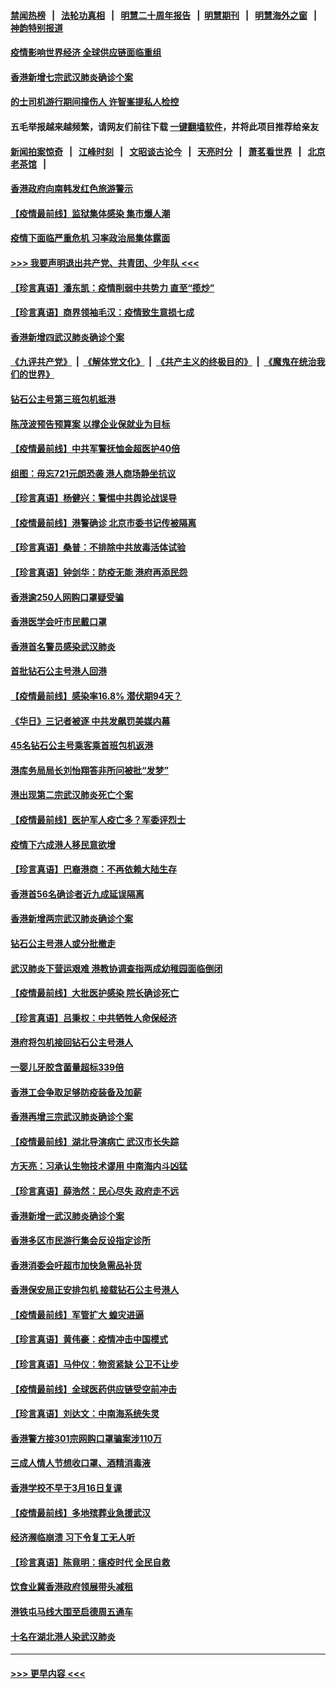 #### [禁闻热榜](热点新闻.md?=0)  &nbsp;&nbsp;|&nbsp;&nbsp; [法轮功真相](https://github.com/gfw-breaker/truth/blob/master/README.md?=0) &nbsp;&nbsp;|&nbsp;&nbsp; [明慧二十周年报告](https://github.com/gfw-breaker/mh-reports/blob/master/README.md?=0) &nbsp;&nbsp;|&nbsp;&nbsp;[明慧期刊](https://github.com/gfw-breaker/mh-qikan) &nbsp;&nbsp;|&nbsp;&nbsp; [明慧海外之窗](https://github.com/gfw-breaker/mh-news/blob/master/README.md?=0) &nbsp;&nbsp;|&nbsp;&nbsp; [神韵特别报道](https://github.com/gfw-breaker/mh-news/blob/master/shenyun.md?=0)
#### [疫情影响世界经济 全球供应链面临重组](../pages/nsc415/n11895634.md?t=02260631) 
#### [香港新增七宗武汉肺炎确诊个案](../pages/nsc415/n11893498.md?t=02260631) 
#### [的士司机游行期间撞伤人 许智峯提私人检控](../pages/nsc415/n11893483.md?t=02260631) 
#### 五毛举报越来越频繁，请网友们前往下载 [一键翻墙软件](https://github.com/gfw-breaker/ssr-accounts)，并将此项目推荐给亲友
#### [新闻拍案惊奇](https://github.com/gfw-breaker/banned-news/blob/master/pages/link4.md) &nbsp;&nbsp;|&nbsp;&nbsp; [江峰时刻](https://github.com/gfw-breaker/banned-news/blob/master/pages/link4.md) &nbsp;&nbsp;|&nbsp;&nbsp; [文昭谈古论今](https://github.com/gfw-breaker/banned-news/blob/master/pages/link4.md) &nbsp;&nbsp;|&nbsp;&nbsp; [天亮时分](https://github.com/gfw-breaker/banned-news/blob/master/pages/link4.md) &nbsp;&nbsp;|&nbsp;&nbsp; [萧茗看世界](https://github.com/gfw-breaker/banned-news/blob/master/pages/link4.md) &nbsp;&nbsp;|&nbsp;&nbsp; [北京老茶馆](https://github.com/gfw-breaker/banned-news/blob/master/pages/link4.md) &nbsp;&nbsp;|&nbsp;&nbsp; 
#### [香港政府向南韩发红色旅游警示](../pages/nsc415/n11893398.md?t=02260631) 
#### [【疫情最前线】监狱集体感染 集市爆人潮](../pages/nsc415/n11893181.md?t=02260631) 
#### [疫情下面临严重危机  习率政治局集体露面](../pages/nsc415/n11893305.md?t=02260631) 
#### [>>> 我要声明退出共产党、共青团、少年队 <<<](https://github.com/begood0513/goodnews/blob/master/quit/letter.md) 
#### [【珍言真语】潘东凯：疫情削弱中共势力 直至“揽炒”](../pages/nsc415/n11892866.md?t=02260631) 
#### [【珍言真语】商界领袖毛汉：疫情致生意损七成](../pages/nsc415/n11890348.md?t=02260631) 
#### [香港新增四武汉肺炎确诊个案](../pages/nsc415/n11890610.md?t=02260631) 
#### [《九评共产党》](https://github.com/begood0513/9ping.md/blob/master/README.md) &nbsp;|&nbsp; [《解体党文化》](../../../../jtdwh.md/blob/master/README.md)  &nbsp;|&nbsp; [《共产主义的终极目的》](../../../../gczydzjmd.md/blob/master/README.md) &nbsp;|&nbsp; [《魔鬼在统治我们的世界》](../../../../mgztzwmdsj.md/blob/master/README.md) 
#### [钻石公主号第三班包机抵港](../pages/nsc415/n11890645.md?t=02260631) 
#### [陈茂波预告预算案 以撑企业保就业为目标](../pages/nsc415/n11890574.md?t=02260631) 
#### [【疫情最前线】中共军警抚恤金超医护40倍](../pages/nsc415/n11890458.md?t=02260631) 
#### [组图：毋忘721元朗恐袭 港人商场静坐抗议](../pages/nsc415/n11876882.md?t=02260631) 
#### [【珍言真语】杨健兴：警惕中共舆论战误导](../pages/nsc415/n11888131.md?t=02260631) 
#### [【疫情最前线】港警确诊 北京市委书记传被隔离](../pages/nsc415/n11886872.md?t=02260631) 
#### [【珍言真语】桑普：不排除中共放毒活体试验](../pages/nsc415/n11886832.md?t=02260631) 
#### [【珍言真语】钟剑华：防疫无能 港府再添民怨](../pages/nsc415/n11884504.md?t=02260631) 
#### [香港逾250人网购口罩疑受骗](../pages/nsc415/n11884388.md?t=02260631) 
#### [香港医学会吁市民戴口罩](../pages/nsc415/n11884367.md?t=02260631) 
#### [香港首名警员感染武汉肺炎](../pages/nsc415/n11884357.md?t=02260631) 
#### [首批钻石公主号港人回港](../pages/nsc415/n11884333.md?t=02260631) 
#### [【疫情最前线】感染率16.8% 潜伏期94天？](../pages/nsc415/n11884256.md?t=02260631) 
#### [《华日》三记者被逐 中共发飙罚美媒内幕](../pages/nsc415/n11884184.md?t=02260631) 
#### [45名钻石公主号乘客乘首班包机返港](../pages/nsc415/n11881770.md?t=02260631) 
#### [港库务局局长刘怡翔答非所问被批“发梦”](../pages/nsc415/n11881752.md?t=02260631) 
#### [港出现第二宗武汉肺炎死亡个案](../pages/nsc415/n11881736.md?t=02260631) 
#### [【疫情最前线】医护军人疫亡多？军委评烈士](../pages/nsc415/n11881655.md?t=02260631) 
#### [疫情下六成港人移民意欲增](../pages/nsc415/n11881699.md?t=02260631) 
#### [【珍言真语】巴裔港商：不再依赖大陆生存](../pages/nsc415/n11881126.md?t=02260631) 
#### [香港首56名确诊者近九成延误隔离](../pages/nsc415/n11879079.md?t=02260631) 
#### [香港新增两宗武汉肺炎确诊个案](../pages/nsc415/n11879064.md?t=02260631) 
#### [钻石公主号港人或分批撤走](../pages/nsc415/n11879029.md?t=02260631) 
#### [武汉肺炎下营运艰难 港教协调查指两成幼稚园面临倒闭](../pages/nsc415/n11878989.md?t=02260631) 
#### [【疫情最前线】大批医护感染 院长确诊死亡](../pages/nsc415/n11878595.md?t=02260631) 
#### [【珍言真语】吕秉权：中共牺牲人命保经济](../pages/nsc415/n11878390.md?t=02260631) 
#### [港府将包机接回钻石公主号港人](../pages/nsc415/n11876352.md?t=02260631) 
#### [一婴儿牙胶含菌量超标339倍](../pages/nsc415/n11876336.md?t=02260631) 
#### [香港工会争取足够防疫装备及加薪](../pages/nsc415/n11876313.md?t=02260631) 
#### [香港再增三宗武汉肺炎确诊个案](../pages/nsc415/n11876297.md?t=02260631) 
#### [【疫情最前线】湖北导演病亡 武汉市长失踪](../pages/nsc415/n11876272.md?t=02260631) 
#### [方天亮：习承认生物技术谬用 中南海内斗凶猛](../pages/nsc415/n11873679.md?t=02260631) 
#### [【珍言真语】薛浩然：民心尽失 政府走不远](../pages/nsc415/n11875838.md?t=02260631) 
#### [香港新增一武汉肺炎确诊个案](../pages/nsc415/n11874044.md?t=02260631) 
#### [香港多区市民游行集会反设指定诊所](../pages/nsc415/n11874017.md?t=02260631) 
#### [香港消委会吁超市加快急需品补货](../pages/nsc415/n11874003.md?t=02260631) 
#### [香港保安局正安排包机 接载钻石公主号港人](../pages/nsc415/n11873932.md?t=02260631) 
#### [【疫情最前线】军管扩大 蝗灾进逼](../pages/nsc415/n11873780.md?t=02260631) 
#### [【珍言真语】黄伟豪：疫情冲击中国模式](../pages/nsc415/n11873482.md?t=02260631) 
#### [【珍言真语】马仲仪：物资紧缺 公卫不让步](../pages/nsc415/n11872315.md?t=02260631) 
#### [【疫情最前线】全球医药供应链受空前冲击](../pages/nsc415/n11869614.md?t=02260631) 
#### [【珍言真语】刘达文：中南海系统失灵](../pages/nsc415/n11869465.md?t=02260631) 
#### [香港警方接301宗网购口罩骗案涉110万](../pages/nsc415/n11867572.md?t=02260631) 
#### [三成人情人节想收口罩、酒精消毒液](../pages/nsc415/n11867523.md?t=02260631) 
#### [香港学校不早于3月16日复课](../pages/nsc415/n11867498.md?t=02260631) 
#### [【疫情最前线】多地殡葬业急援武汉](../pages/nsc415/n11866914.md?t=02260631) 
#### [经济濒临崩溃 习下令复工无人听](../pages/nsc415/n11867269.md?t=02260631) 
#### [【珍言真语】陈竟明：瘟疫时代 全民自救](../pages/nsc415/n11866765.md?t=02260631) 
#### [饮食业冀香港政府领展带头减租](../pages/nsc415/n11864876.md?t=02260631) 
#### [港铁屯马线大围至启德周五通车](../pages/nsc415/n11864842.md?t=02260631) 
#### [十名在湖北港人染武汉肺炎](../pages/nsc415/n11864807.md?t=02260631) 

----
#### [ >>> 更早内容 <<< ](../indexes/nsc415-earlier.md)
